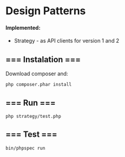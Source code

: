 # Design Patterns
#### Implemented:
* Strategy - as API clients for version 1 and 2


## === Instalation ===
Download composer and:
```
php composer.phar install
```

## === Run ===
```
php strategy/test.php
```

## === Test ===
```
bin/phpspec run
```